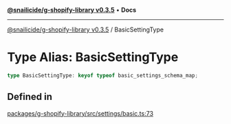 [**@snailicide/g-shopify-library v0.3.5**](../README.md) • **Docs**

---

[@snailicide/g-shopify-library v0.3.5](../README.md) / BasicSettingType

# Type Alias: BasicSettingType

```ts
type BasicSettingType: keyof typeof basic_settings_schema_map;
```

## Defined in

[packages/g-shopify-library/src/settings/basic.ts:73](https://github.com/gbtunney/snailicide-monorepo/blob/master/packages/g-shopify-library/src/settings/basic.ts#L73)
